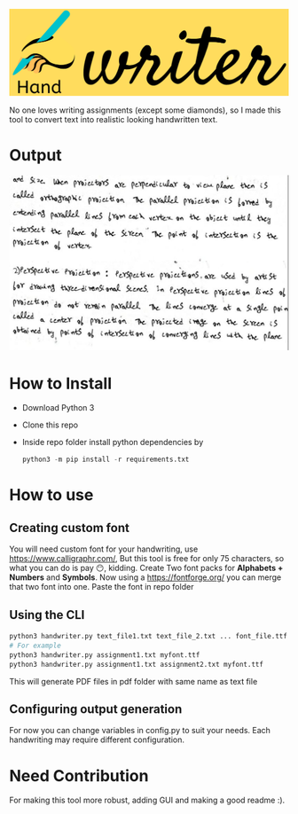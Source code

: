 ![](/images/logo.png)

No one loves writing assignments (except some diamonds), so I made this tool to convert text into realistic looking handwritten text.

# Output

![sample](/images/sample.jpeg)

# How to Install

- Download Python 3

- Clone this repo

- Inside repo folder install python dependencies by 

  ``` python
  python3 -m pip install -r requirements.txt
  ```

# How to use

## Creating custom font

You will need custom font for your handwriting, use https://www.calligraphr.com/, But this tool is free for only 75 characters, so what you can do is pay 😶, kidding. 
Create Two font packs for **Alphabets + Numbers** and **Symbols**. 
Now using a https://fontforge.org/ you can merge that two font into one.
Paste the font in repo folder

## Using the CLI

``` python 
python3 handwriter.py text_file1.txt text_file_2.txt ... font_file.ttf
# For example
python3 handwriter.py assignment1.txt myfont.ttf
python3 handwriter.py assignment1.txt assignment2.txt myfont.ttf
```

This will generate PDF files in pdf folder with same name as text file

## Configuring output generation

For now you can change variables in config.py to suit your needs. Each handwriting may require different configuration.

# Need Contribution 

For making this tool more robust, adding GUI and making a good readme :).